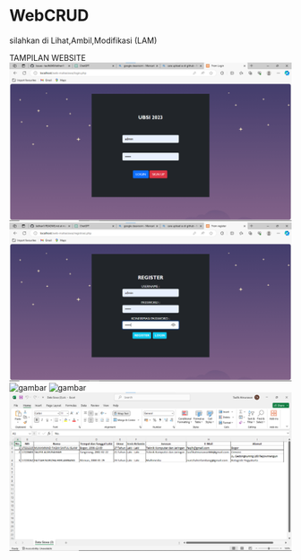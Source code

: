 # WebCRUD
silahkan di Lihat,Ambil,Modifikasi (LAM)

TAMPILAN WEBSITE
![gambar](https://github.com/taufik849/latihan1/blob/main/img/login.png)
![gambar](https://github.com/taufik849/latihan1/blob/main/img/sign%20up.png)
![gambar](https://user-images.githubusercontent.com/100106630/162618296-f795d63d-b945-444d-87ee-e419efb3a075.png)
![gambar](https://user-images.githubusercontent.com/100106630/162618348-9e8a5b09-c24c-4a51-83e5-567c1e829c94.png)
![gambar](https://github.com/taufik849/latihan1/blob/main/img/ekspor%20excel.png)
